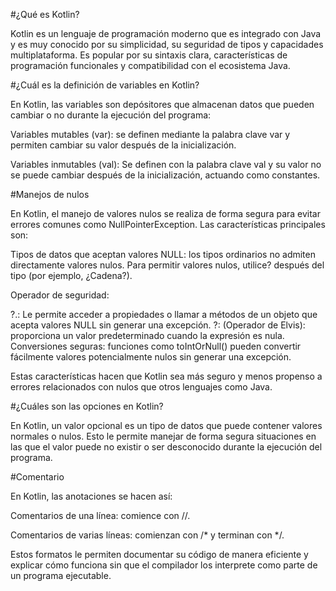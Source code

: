 #¿Qué es Kotlin?

Kotlin es un lenguaje de programación moderno que es integrado con Java y es muy conocido por su simplicidad, su seguridad de tipos y capacidades multiplataforma. Es popular por su sintaxis clara, características de programación funcionales y compatibilidad con el ecosistema Java.

#¿Cuál es la definición de variables en Kotlin?

En Kotlin, las variables son depósitores que almacenan datos que pueden cambiar o no durante la ejecución del programa:

Variables mutables (var): se definen mediante la palabra clave var y permiten cambiar su valor después de la inicialización.

Variables inmutables (val): Se definen con la palabra clave val y su valor no se puede cambiar después de la inicialización, actuando como constantes.

#Manejos de nulos 

En Kotlin, el manejo de valores nulos se realiza de forma segura para evitar errores comunes como NullPointerException. Las características principales son:

Tipos de datos que aceptan valores NULL: los tipos ordinarios no admiten directamente valores nulos. Para permitir valores nulos, utilice? después del tipo (por ejemplo, ¿Cadena?).

Operador de seguridad:

?.: Le permite acceder a propiedades o llamar a métodos de un objeto que acepta valores NULL sin generar una excepción.
?: (Operador de Elvis): proporciona un valor predeterminado cuando la expresión es nula.
Conversiones seguras: funciones como toIntOrNull() pueden convertir fácilmente valores potencialmente nulos sin generar una excepción.

Estas características hacen que Kotlin sea más seguro y menos propenso a errores relacionados con nulos que otros lenguajes como Java.

#¿Cuáles son las opciones en Kotlin?

En Kotlin, un valor opcional es un tipo de datos que puede contener valores normales o nulos. Esto le permite manejar de forma segura situaciones en las que el valor puede no existir o ser desconocido durante la ejecución del programa.

#Comentario 

En Kotlin, las anotaciones se hacen así:

Comentarios de una línea: comience con //.

Comentarios de varias líneas: comienzan con /* y terminan con */.

Estos formatos le permiten documentar su código de manera eficiente y explicar cómo funciona sin que el compilador los interprete como parte de un programa ejecutable.

